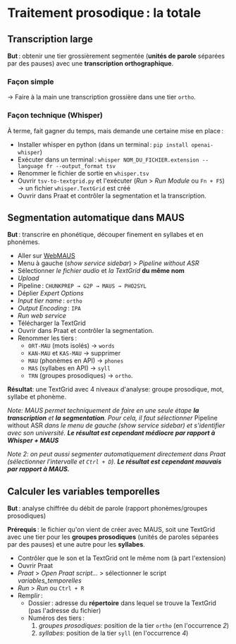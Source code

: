 # Traitement prosodique : la totale

## Transcription large
**But** : obtenir une tier grossièrement segmentée (**unités de parole** séparées par des pauses) avec une **transcription orthographique**.

### Façon simple
→ Faire à la main une transcription grossière dans une tier `ortho`.

### Façon technique (Whisper)
À terme, fait gagner du temps, mais demande une certaine mise en place :

- Installer whisper en python (dans un terminal : `pip install openai-whisper`)
- Exécuter dans un terminal : `whisper NOM_DU_FICHIER.extension --language fr --output_format tsv`
- Renommer le fichier de sortie en `whisper.tsv`
- Ouvrir `tsv-to-textgrid.py` et l'exécuter (*Run* > *Run Module* ou `Fn + F5`) → un fichier `whisper.TextGrid` est créé
- Ouvrir dans Praat et contrôler la segmentation et la transcription.


## Segmentation automatique dans MAUS
**But** : transcrire en phonétique, découper finement en syllabes et en phonèmes.

- Aller sur [WebMAUS](https://clarin.phonetik.uni-muenchen.de/BASWebServices/interface/WebMAUSGeneral)
- Menu à gauche (*show service sidebar*) > *Pipeline without ASR*
- Sélectionner *le fichier audio* et *la TextGrid* **du même nom**
- *Upload*
- Pipeline : `CHUNKPREP → G2P → MAUS → PHO2SYL`
- Déplier *Expert Options*
- *Input tier name* : `ortho`
- *Output Encoding* : `IPA`
- *Run web service*
- Télécharger la TextGrid
- Ouvrir dans Praat et contrôler la segmentation.
- Renommer les tiers :
	- `ORT-MAU` (mots isolés) → `words`
	- `KAN-MAU` et `KAS-MAU` → supprimer
	- `MAU` (phonèmes en API) → `phones`
	- `MAS` (syllabes en API) → `syll`
	- `TRN` (groupes prosodiques) → `ortho`.

**Résultat**: une TextGrid avec 4 niveaux d'analyse: groupe prosodique, mot, syllabe et phonème.

*Note: MAUS permet techniquement de faire en une seule étape **la transcription** et **la segmentation**. Pour cela, il faut sélectionner* Pipeline without ASR *dans le menu de gauche (show service sidebar) et s'identifier avec son université. **Le résultat est cependant médiocre par rapport à Whisper + MAUS***

*Note 2: on peut aussi segmenter automatiquement directement dans Praat (sélectionner l'intervalle et `Ctrl + D`). **Le résultat est cependant mauvais par rapport à MAUS.***


## Calculer les variables temporelles

**But** : analyse chiffrée du débit de parole (rapport phonèmes/groupes prosodiques)

**Prérequis** : le fichier qu'on vient de créer avec MAUS, soit une TextGrid avec une tier pour les **groupes prosodiques** (unités de paroles séparées par des pauses) et une autre pour les **syllabes**.

- Contrôler que le son et la TextGrid ont le même nom (à part l'extension)
- Ouvrir Praat
- *Praat* > *Open Praat script...* > sélectionner le script *variables_temporelles*
- *Run* > *Run* ou `Ctrl + R`
- Remplir : 
	- Dossier : adresse du **répertoire** dans lequel se trouve la TextGrid (pas l'adresse du fichier)
	- Numéros des tiers :
		1. *groupes prosodiques*: position de la tier `ortho` (en l'occurrence *2*)
		2. *syllabes*: position de la tier `syll` (en l'occurrence *4*)

